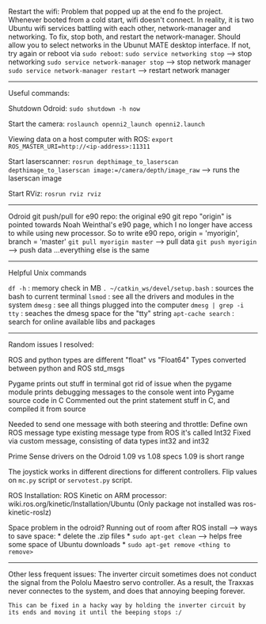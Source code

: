 Restart the wifi:
Problem that popped up at the end fo the project. Whenever booted from a cold start, wifi doesn't connect. In reality, it is two Ubuntu wifi services battling with each other, network-manager and networking. To fix, stop both, and restart the network-manager. Should allow you to select networks in the Ubunut MATE desktop interface. If not, try again or reboot via `sudo reboot`:
`sudo service networking stop` --> stop networking 
`sudo service network-manager stop` --> stop network manager 
`sudo service network-manager restart` --> restart network manager 

---------------------------------------------------------

Useful commands:

Shutdown Odroid:
`sudo shutdown -h now`

Start the camera:
`roslaunch openni2_launch openni2.launch`

Viewing data on a host computer with ROS:
`export ROS_MASTER_URI=http://<ip-address>:11311`

Start laserscanner:
`rosrun depthimage_to_laserscan depthimage_to_laserscan image:=/camera/depth/image_raw`  --> runs the laserscan image

Start RViz:
`rosrun rviz rviz`

-------------------------------------------------------

Odroid git push/pull for e90 repo:
	the original e90 git repo "origin" is pointed towards Noah Weinthal's e90 page, which I no longer have access to while using new processor.
	So to write e90 repo, origin = 'myorigin', branch = 'master'
	`git pull myorigin master` --> pull data
	`git push myorigin` --> push data
	...everything else is the same

--------------------------------------------------------
Helpful Unix commands

`df -h` : memory check in MB
`. ~/catkin_ws/devel/setup.bash` : sources the bash to current terminal
`lsmod` : see all the drivers and modules in the system 
`dmesg` : see all things plugged into the computer
`dmesg | grep -i tty` : seaches the dmesg space for the "tty" string
`apt-cache search` : search for online available libs and packages

---------------------------------------------------------
Random issues I resolved:

ROS and python types are different
	"float" vs "Float64"
	Types converted between python and ROS std_msgs

Pygame prints out stuff in terminal
	got rid of issue when the pygame module prints debugging messages to the console
	went into Pygame source code in C
	Commented out the print statement stuff in C, and compiled it from source

Needed to send one message with both steering and throttle:
	Define own ROS message type
	existing message type from ROS
	it's called Int32
		Fixed via custom message, consisting of data types int32 and int32

Prime Sense drivers on the Odroid
1.09 vs 1.08 specs
	1.09 is short range

The joystick works in different directions for different controllers. Flip values on `mc.py` script or `servotest.py` script.

ROS Installation:
	ROS Kinetic on ARM processor: wiki.ros.org/kinetic/Installation/Ubuntu
	(Only package not installed was ros-kinetic-roslz)

Space problem in the odroid? Running out of room after ROS install
	--> ways to save space:
		* delete the .zip files
		* `sudo apt-get clean` --> helps free some space of Ubuntu downloads
		* `sudo apt-get remove <thing to remove>`

------------------------------------------------------

Other less frequent issues:
	The inverter circuit sometimes does not conduct the signal from the Pololu Maestro servo controller. As a result, the Traxxas never connectes to the system, and does that annoying beeping forever. 

	This can be fixed in a hacky way by holding the inverter circuit by its ends and moving it until the beeping stops :/

